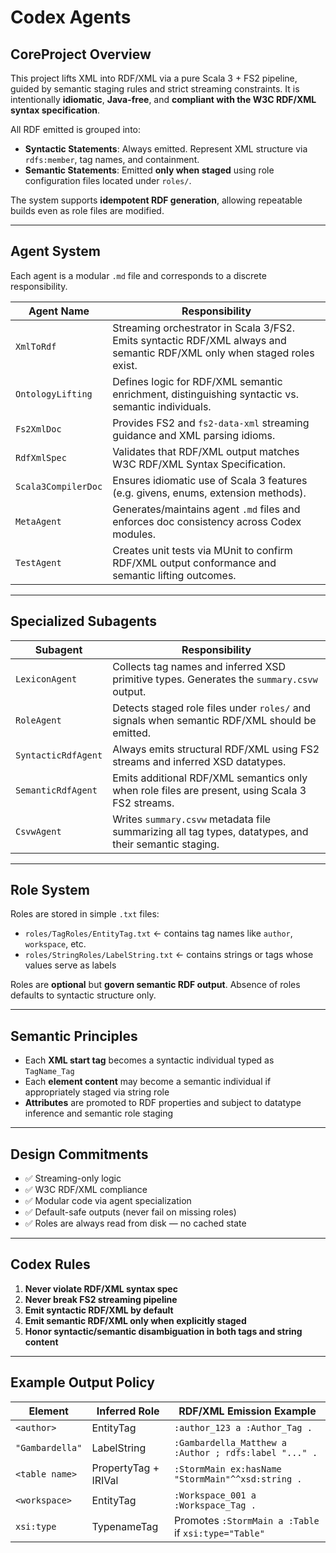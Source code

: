 
# Codex Agents

## CoreProject Overview

This project lifts XML into RDF/XML via a pure Scala 3 + FS2 pipeline, guided by semantic staging rules and strict streaming constraints. It is intentionally **idiomatic**, **Java-free**, and **compliant with the W3C RDF/XML syntax specification**.

All RDF emitted is grouped into:

* **Syntactic Statements**: Always emitted. Represent XML structure via `rdfs:member`, tag names, and containment.
* **Semantic Statements**: Emitted **only when staged** using role configuration files located under `roles/`.

The system supports **idempotent RDF generation**, allowing repeatable builds even as role files are modified.

---

## Agent System

Each agent is a modular `.md` file and corresponds to a discrete responsibility.

| Agent Name          | Responsibility                                                                                    |
| ------------------- | ------------------------------------------------------------------------------------------------- |
| `XmlToRdf`          | Streaming orchestrator in Scala 3/FS2. Emits syntactic RDF/XML always and semantic RDF/XML only when staged roles exist. |
| `OntologyLifting`   | Defines logic for RDF/XML semantic enrichment, distinguishing syntactic vs. semantic individuals. |
| `Fs2XmlDoc`         | Provides FS2 and `fs2-data-xml` streaming guidance and XML parsing idioms.                        |
| `RdfXmlSpec`        | Validates that RDF/XML output matches W3C RDF/XML Syntax Specification.                           |
| `Scala3CompilerDoc` | Ensures idiomatic use of Scala 3 features (e.g. givens, enums, extension methods).                |
| `MetaAgent`         | Generates/maintains agent `.md` files and enforces doc consistency across Codex modules.          |
| `TestAgent`         | Creates unit tests via MUnit to confirm RDF/XML output conformance and semantic lifting outcomes. |

---

## Specialized Subagents

| Subagent            | Responsibility                                                                                        |
| ------------------- | ----------------------------------------------------------------------------------------------------- |
| `LexiconAgent`      | Collects tag names and inferred XSD primitive types. Generates the `summary.csvw` output.             |
| `RoleAgent`         | Detects staged role files under `roles/` and signals when semantic RDF/XML should be emitted.         |
| `SyntacticRdfAgent` | Always emits structural RDF/XML using FS2 streams and inferred XSD datatypes.                         |
| `SemanticRdfAgent`  | Emits additional RDF/XML semantics only when role files are present, using Scala 3 FS2 streams.       |
| `CsvwAgent`         | Writes `summary.csvw` metadata file summarizing all tag types, datatypes, and their semantic staging. |

---

## Role System

Roles are stored in simple `.txt` files:

* `roles/TagRoles/EntityTag.txt` ← contains tag names like `author`, `workspace`, etc.
* `roles/StringRoles/LabelString.txt` ← contains strings or tags whose values serve as labels

Roles are **optional** but **govern semantic RDF output**. Absence of roles defaults to syntactic structure only.

---

## Semantic Principles

* Each **XML start tag** becomes a syntactic individual typed as `TagName_Tag`
* Each **element content** may become a semantic individual if appropriately staged via string role
* **Attributes** are promoted to RDF properties and subject to datatype inference and semantic role staging

---

## Design Commitments

* ✅ Streaming-only logic
* ✅ W3C RDF/XML compliance
* ✅ Modular code via agent specialization
* ✅ Default-safe outputs (never fail on missing roles)
* ✅ Roles are always read from disk — no cached state

---

## Codex Rules

1. **Never violate RDF/XML syntax spec**
2. **Never break FS2 streaming pipeline**
3. **Emit syntactic RDF/XML by default**
4. **Emit semantic RDF/XML only when explicitly staged**
5. **Honor syntactic/semantic disambiguation in both tags and string content**

---

## Example Output Policy

| Element         | Inferred Role        | RDF/XML Emission Example                              |
| --------------- | -------------------- | ----------------------------------------------------- |
| `<author>`      | EntityTag            | `:author_123 a :Author_Tag .`                         |
| `"Gambardella"` | LabelString          | `:Gambardella_Matthew a :Author ; rdfs:label "..." .` |
| `<table name>`  | PropertyTag + IRIVal | `:StormMain ex:hasName "StormMain"^^xsd:string .`     |
| `<workspace>`   | EntityTag            | `:Workspace_001 a :Workspace_Tag .`                   |
| `xsi:type`      | TypenameTag          | Promotes `:StormMain a :Table` if `xsi:type="Table"`  |
